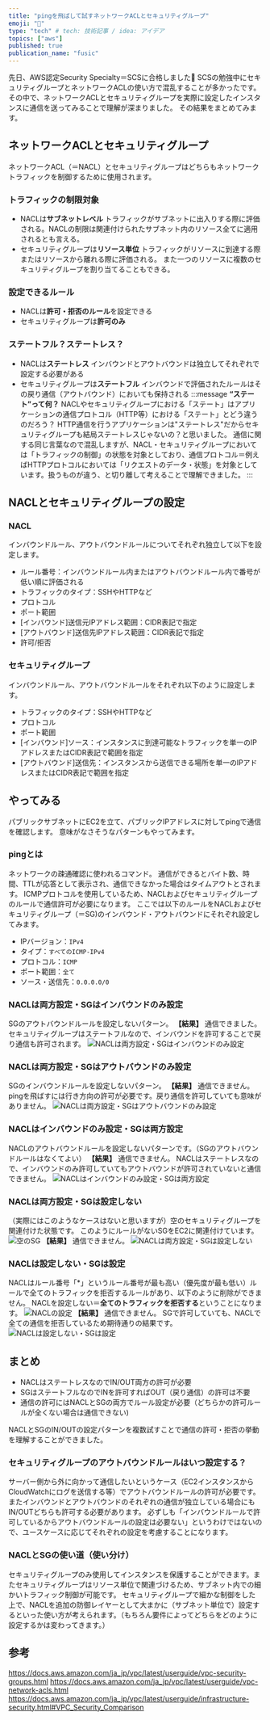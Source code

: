 ```yaml
---
title: "pingを飛ばして試すネットワークACLとセキュリティグループ"
emoji: "🏯"
type: "tech" # tech: 技術記事 / idea: アイデア
topics: ["aws"]
published: true
publication_name: "fusic"
---
```

先日、AWS認定Security Specialty＝SCSに合格しました🎉
SCSの勉強中にセキュリティグループとネットワークACLの使い方で混乱することが多かったです。その中で、ネットワークACLとセキュリティグループを実際に設定したインスタンスに通信を送ってみることで理解が深まりました。
その結果をまとめてみます。

## ネットワークACLとセキュリティグループ
ネットワークACL（＝NACL）とセキュリティグループはどちらもネットワークトラフィックを制御するために使用されます。

### トラフィックの制限対象
- NACLは**サブネットレベル**
トラフィックがサブネットに出入りする際に評価される。NACLの制限は関連付けられたサブネット内のリソース全てに適用されるとも言える。
- セキュリティグループは**リソース単位**
トラフィックがリソースに到達する際またはリソースから離れる際に評価される。
また一つのリソースに複数のセキュリティグループを割り当てることもできる。

### 設定できるルール
- NACLは**許可・拒否のルール**を設定できる
- セキュリティグループは**許可のみ**

### ステートフル？ステートレス？
- NACLは**ステートレス**
インバウンドとアウトバウンドは独立してそれぞれで設定する必要がある
- セキュリティグループは**ステートフル**
インバウンドで評価されたルールはその戻り通信（アウトバウンド）においても保持される
:::message
**“ステート”って何？**
NACLやセキュリティグループにおける「ステート」はアプリケーションの通信プロトコル（HTTP等）における「ステート」とどう違うのだろう？
HTTP通信を行うアプリケーションは"ステートレス"だからセキュリティグループも結局ステートレスじゃないの？と思いました。
通信に関する同じ言葉なので混乱しますが、NACL・セキュリティグループにおいては「トラフィックの制御」の状態を対象としており、通信プロトコル＝例えばHTTPプロトコルにおいては「リクエストのデータ・状態」を対象としています。扱うものが違う、と切り離して考えることで理解できました。
:::

## NACLとセキュリティグループの設定

### NACL
インバウンドルール、アウトバウンドルールについてそれぞれ独立して以下を設定します。
- ルール番号：インバウンドルール内またはアウトバウンドルール内で番号が低い順に評価される
- トラフィックのタイプ：SSHやHTTPなど
- プロトコル
- ポート範囲
- [インバウンド]送信元IPアドレス範囲：CIDR表記で指定
- [アウトバウンド]送信先IPアドレス範囲：CIDR表記で指定
- 許可/拒否

### セキュリティグループ
インバウンドルール、アウトバウンドルールをそれぞれ以下のように設定します。
- トラフィックのタイプ：SSHやHTTPなど
- プロトコル
- ポート範囲
- [インバウンド]ソース：インスタンスに到達可能なトラフィックを単一のIPアドレスまたはCIDR表記で範囲を指定
- [アウトバウンド]送信先：インスタンスから送信できる場所を単一のIPアドレスまたはCIDR表記で範囲を指定

## やってみる
パブリックサブネットにEC2を立て、パブリックIPアドレスに対してpingで通信を確認します。
意味がなさそうなパターンもやってみます。

### pingとは
ネットワークの疎通確認に使われるコマンド。
通信ができるとバイト数、時間、TTLが応答として表示され、通信できなかった場合はタイムアウトとされます。
ICMPプロトコルを使用しているため、NACLおよびセキュリティグループのルールで通信許可が必要になります。
ここでは以下のルールをNACLおよびセキュリティグループ（＝SG)のインバウンド・アウトバウンドにそれぞれ設定してみます。
- IPバージョン：`IPv4`
- タイプ：`すべてのICMP-IPv4`
- プロトコル：`ICMP`
- ポート範囲：`全て`
- ソース・送信先：`0.0.0.0/0`

### NACLは両方設定・SGはインバウンドのみ設定
SGのアウトバウンドルールを設定しないパターン。
**【結果】**
通信できました。
セキュリティグループはステートフルなので、インバウンドを許可することで戻り通信も許可されます。
![NACLは両方設定・SGはインバウンドのみ設定](/images/20240130_nacl_sg_01.png)

### NACLは両方設定・SGはアウトバウンドのみ設定
SGのインバウンドルールを設定しないパターン。
**【結果】**
通信できません。
pingを飛ばすには行き方向の許可が必要です。戻り通信を許可していても意味がありません。
![NACLは両方設定・SGはアウトバウンドのみ設定](/images/20240130_nacl_sg_06.png)

### NACLはインバウンドのみ設定・SGは両方設定
NACLのアウトバウンドルールを設定しないパターンです。（SGのアウトバウンドルールはなくてよい）
**【結果】**
通信できません。
NACLはステートレスなので、インバウンドのみ許可していてもアウトバウンドが許可されていないと通信できません。
![NACLはインバウンドのみ設定・SGは両方設定](/images/20240130_nacl_sg_02.png)

### NACLは両方設定・SGは設定しない
（実際にはこのようなケースはないと思いますが）空のセキュリティグループを関連付けた状態です。
このようにルールがないSGをEC2に関連付けています。
![空のSG](/images/20240130_nacl_sg_07.png)
**【結果】**
通信できません。
![NACLは両方設定・SGは設定しない](/images/20240130_nacl_sg_03.png)

### NACLは設定しない・SGは設定
NACLはルール番号「*」というルール番号が最も高い（優先度が最も低い）ルールで全てのトラフィックを拒否するルールがあり、以下のように削除ができません。
NACLを設定しない＝**全てのトラフィックを拒否する**ということになります。
![NACLの設定](/images/20240130_nacl_sg_05.png)
**【結果】**
通信できません。
SGで許可していても、NACLで全ての通信を拒否しているため期待通りの結果です。
![NACLは設定しない・SGは設定](/images/20240130_nacl_sg_04.png)

## まとめ
- NACLはステートレスなのでIN/OUT両方の許可が必要
- SGはステートフルなのでINを許可すればOUT（戻り通信）の許可は不要
- 通信の許可にはNACLとSGの両方でルール設定が必要（どちらかの許可ルールが全くない場合は通信できない)

NACLとSGのIN/OUTの設定パターンを複数試すことで通信の許可・拒否の挙動を理解することができました。

### セキュリティグループのアウトバウンドルールはいつ設定する？
サーバー側から外に向かって通信したいというケース（EC2インスタンスからCloudWatchにログを送信する等）でアウトバウンドルールの許可が必要です。
またインバウンドとアウトバウンドのそれぞれの通信が独立している場合にもIN/OUTどちらも許可する必要があります。
必ずしも「インバウンドルールで許可しているからアウトバウンドルールの設定は必要ない」というわけではないので、ユースケースに応じてそれぞれの設定を考慮することになります。

### NACLとSGの使い道（使い分け）
セキュリティグループのみ使用してインスタンスを保護することができます。またセキュリティグループはリソース単位で関連づけるため、サブネット内での細かいトラフィック制御が可能です。
セキュリティグループで細かな制御をした上で、NACLを追加の防御レイヤーとして大まかに（サブネット単位で）設定するといった使い方が考えられます。（もちろん要件によってどちらをどのように設定するかは変わってきます。）

## 参考
https://docs.aws.amazon.com/ja_jp/vpc/latest/userguide/vpc-security-groups.html
https://docs.aws.amazon.com/ja_jp/vpc/latest/userguide/vpc-network-acls.html
https://docs.aws.amazon.com/ja_jp/vpc/latest/userguide/infrastructure-security.html#VPC_Security_Comparison
